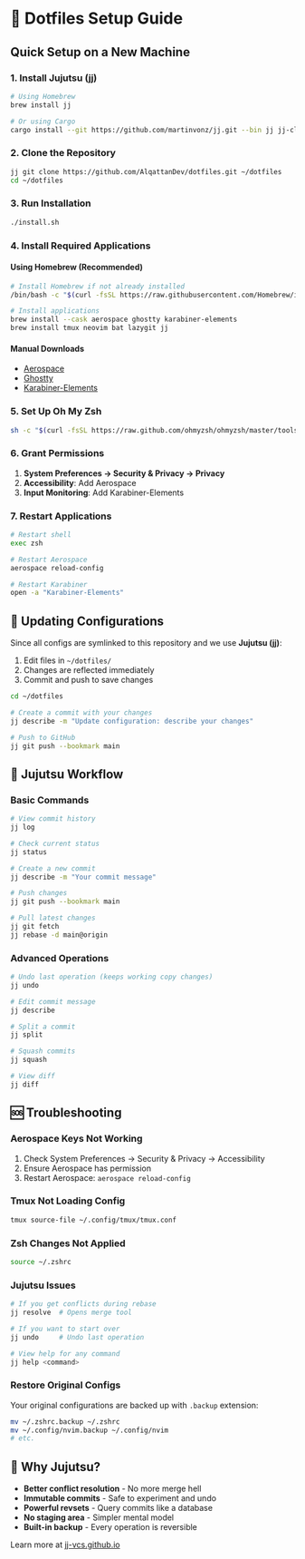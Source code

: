 # 🚀 Dotfiles Setup Guide

## Quick Setup on a New Machine

### 1. Install Jujutsu (jj)
```bash
# Using Homebrew
brew install jj

# Or using Cargo
cargo install --git https://github.com/martinvonz/jj.git --bin jj jj-cli
```

### 2. Clone the Repository
```bash
jj git clone https://github.com/AlqattanDev/dotfiles.git ~/dotfiles
cd ~/dotfiles
```

### 3. Run Installation
```bash
./install.sh
```

### 4. Install Required Applications

#### Using Homebrew (Recommended)
```bash
# Install Homebrew if not already installed
/bin/bash -c "$(curl -fsSL https://raw.githubusercontent.com/Homebrew/install/HEAD/install.sh)"

# Install applications
brew install --cask aerospace ghostty karabiner-elements
brew install tmux neovim bat lazygit jj
```

#### Manual Downloads
- [Aerospace](https://github.com/nikitabobko/AeroSpace/releases)
- [Ghostty](https://ghostty.org/)
- [Karabiner-Elements](https://karabiner-elements.pqrs.org/)

### 5. Set Up Oh My Zsh
```bash
sh -c "$(curl -fsSL https://raw.github.com/ohmyzsh/ohmyzsh/master/tools/install.sh)"
```

### 6. Grant Permissions
1. **System Preferences → Security & Privacy → Privacy**
2. **Accessibility**: Add Aerospace
3. **Input Monitoring**: Add Karabiner-Elements

### 7. Restart Applications
```bash
# Restart shell
exec zsh

# Restart Aerospace
aerospace reload-config

# Restart Karabiner
open -a "Karabiner-Elements"
```

## 🔄 Updating Configurations

Since all configs are symlinked to this repository and we use **Jujutsu (jj)**:

1. Edit files in `~/dotfiles/`
2. Changes are reflected immediately
3. Commit and push to save changes

```bash
cd ~/dotfiles

# Create a commit with your changes
jj describe -m "Update configuration: describe your changes"

# Push to GitHub
jj git push --bookmark main
```

## 🔧 Jujutsu Workflow

### Basic Commands
```bash
# View commit history
jj log

# Check current status
jj status

# Create a new commit
jj describe -m "Your commit message"

# Push changes
jj git push --bookmark main

# Pull latest changes
jj git fetch
jj rebase -d main@origin
```

### Advanced Operations
```bash
# Undo last operation (keeps working copy changes)
jj undo

# Edit commit message
jj describe

# Split a commit
jj split

# Squash commits
jj squash

# View diff
jj diff
```

## 🆘 Troubleshooting

### Aerospace Keys Not Working
1. Check System Preferences → Security & Privacy → Accessibility
2. Ensure Aerospace has permission
3. Restart Aerospace: `aerospace reload-config`

### Tmux Not Loading Config
```bash
tmux source-file ~/.config/tmux/tmux.conf
```

### Zsh Changes Not Applied
```bash
source ~/.zshrc
```

### Jujutsu Issues
```bash
# If you get conflicts during rebase
jj resolve  # Opens merge tool

# If you want to start over
jj undo     # Undo last operation

# View help for any command
jj help <command>
```

### Restore Original Configs
Your original configurations are backed up with `.backup` extension:
```bash
mv ~/.zshrc.backup ~/.zshrc
mv ~/.config/nvim.backup ~/.config/nvim
# etc.
```

## 🌟 Why Jujutsu?

- **Better conflict resolution** - No more merge hell
- **Immutable commits** - Safe to experiment and undo
- **Powerful revsets** - Query commits like a database
- **No staging area** - Simpler mental model
- **Built-in backup** - Every operation is reversible

Learn more at [jj-vcs.github.io](https://jj-vcs.github.io/jj/)
